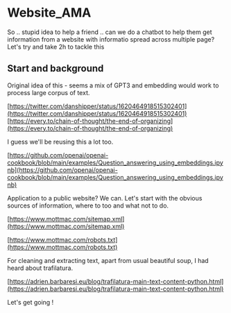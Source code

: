 # Website_AMA

So .. stupid idea to help a friend .. can we do a chatbot to help them get information from a website with informatio spread across multiple page? Let's try and take 2h to tackle this

## Start and background

Original idea of this - seems a mix of GPT3 and embedding would work to process large corpus of text.

[https://twitter.com/danshipper/status/1620464918515302401](https://twitter.com/danshipper/status/1620464918515302401)
[https://every.to/chain-of-thought/the-end-of-organizing](https://every.to/chain-of-thought/the-end-of-organizing)

I guess we'll be reusing this a lot too.

[https://github.com/openai/openai-cookbook/blob/main/examples/Question_answering_using_embeddings.ipynb](https://github.com/openai/openai-cookbook/blob/main/examples/Question_answering_using_embeddings.ipynb)

Application to a public website? We can. Let's start with the obvious sources of information, where to too and what not to do.

[https://www.mottmac.com/sitemap.xml](https://www.mottmac.com/sitemap.xml)

[https://www.mottmac.com/robots.txt](https://www.mottmac.com/robots.txt)

For cleaning and extracting text, apart from usual beautiful soup, I had heard about trafilatura.

[https://adrien.barbaresi.eu/blog/trafilatura-main-text-content-python.html](https://adrien.barbaresi.eu/blog/trafilatura-main-text-content-python.html)

Let's get going !
